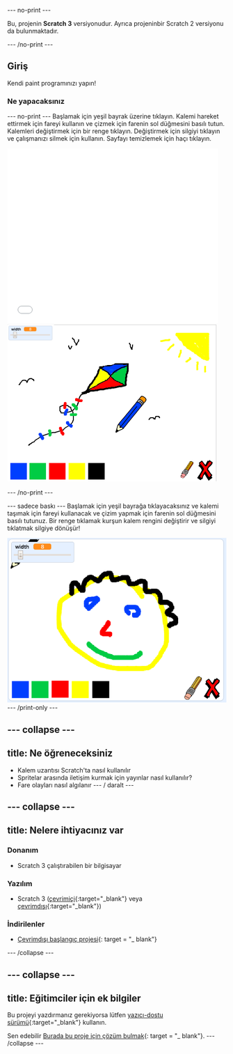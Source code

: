 \--- no-print \---

Bu, projenin **Scratch 3** versiyonudur. Ayrıca projenin</a>bir Scratch 2 versiyonu da bulunmaktadır.</p> 

\--- /no-print \---

## Giriş

Kendi paint programınızı yapın!

### Ne yapacaksınız

\--- no-print \--- Başlamak için yeşil bayrak üzerine tıklayın. Kalemi hareket ettirmek için fareyi kullanın ve çizmek için farenin sol düğmesini basılı tutun. Kalemleri değiştirmek için bir renge tıklayın. Değiştirmek için silgiyi tıklayın ve çalışmanızı silmek için kullanın. Sayfayı temizlemek için haçı tıklayın.

<div class="scratch-preview">
  <iframe allowtransparency="true" width="485" height="402" src="//scratch.mit.edu/projects/embed/267243161/?autostart=false" frameborder="0" scrolling="no"></iframe>
  <img src="images/paint-final.png">
</div>

\--- /no-print \---

\--- sadece baskı \--- Başlamak için yeşil bayrağa tıklayacaksınız ve kalemi taşımak için fareyi kullanacak ve çizim yapmak için farenin sol düğmesini basılı tutunuz. Bir renge tıklamak kurşun kalem rengini değiştirir ve silgiyi tıklatmak silgiye dönüşür!

![vitrin](images/showcase.png) \--- /print-only \---

## \--- collapse \---

## title: Ne öğreneceksiniz

+ Kalem uzantısı Scratch'ta nasıl kullanılır
+ Spritelar arasında iletişim kurmak için yayınlar nasıl kullanılır?
+ Fare olayları nasıl algılanır \--- / daralt \---

## \--- collapse \---

## title: Nelere ihtiyacınız var

### Donanım

+ Scratch 3 çalıştırabilen bir bilgisayar

### Yazılım

+ Scratch 3 ([çevrimiçi](http://rpf.io/scratchon){:target="_blank"} veya [çevrimdışı](http://rpf.io/scratchoff){:target="_blank"})

### İndirilenler

+ [Çevrimdışı başlangıç projesi](http://rpf.io/p/en/paint-box-go){: target = "_ blank"}

\--- /collapse \---

## \--- collapse \---

## title: Eğitimciler için ek bilgiler

Bu projeyi yazdırmanız gerekiyorsa lütfen [yazıcı-dostu sürümü](https://projects.raspberrypi.org/en/projects/paint-box/print){:target="_blank"} kullanın.

Sen edebilir [Burada bu proje için çözüm bulmak](http://rpf.io/p/en/paint-box-get){: target = "_ blank"}. \--- /collapse \---